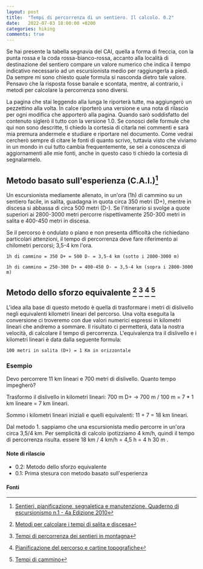 ```yaml
---
layout: post
title:  "Tempi di percorrenza di un sentiero. Il calcolo. 0.2"
date:   2022-07-03 18:00:00 +0200
categories: hiking
comments: true
---
```


Se hai presente la tabella segnavia del CAI, quella a forma di freccia, con la punta rossa e la coda rossa-bianco-rossa, accanto alla località di destinazione del sentiero compare un valore numerico che indica il tempo indicativo necessario ad un escursionista medio per raggiungerla a piedi. Da sempre mi sono chiesto quale formula si nasconda dietro tale valore. Pensavo che la risposta fosse banale e scontata, mentre, al contrario, i metodi per calcolare la percorrenza sono diversi. 

La pagina che stai leggendo alla lunga le riporterà tutte, ma aggiungerò un pezzettino alla volta. In calce riporterò una versione e una nota di rilascio per ogni modifica che apporterò alla pagina. Quando sarò soddisfatto del contenuto siglerò il tutto con la versione 1.0. Se conosci delle formule che qui non sono descritte, ti chiedo la cortesia di citarla nei commenti e sarà mia premura andermele e studiare e riportare nel documento. Come vedrai cercherò sempre di citare le fonti di quanto scrivo, tuttavia visto che viviamo in un mondo in cui tutto cambia frequentemente, se sei a conoscenza di aggiornamenti alle mie fonti, anche in questo caso ti chiedo la cortesia di segnalarmelo. 

## Metodo basato sull'esperienza (C.A.I.)[^1]

Un escursionista mediamente allenato, in un'ora (1h) di cammino su un sentiero facile, in salita, guadagna in quota circa 350 metri (D+), mentre in discesa si abbassa di circa 500 metri (D-). Se l'itinerario si svolge a quote superiori ai 2800-3000 metri percorre rispettivamente 250-300 metri in salita e 400-450 metri in discesa.

Se il percorso è ondulato o piano e non presenta difficoltà che richiedano particolari attenzioni, il tempo di percorrenza deve fare riferimento ai chilometri percorsi; 3,5-4 km l'ora.

```1h di cammino = 350 D+ = 500 D- = 3,5-4 km (sotto i 2800-3000 m)```

```1h di cammino = 250-300 D+ = 400-450 D- = 3,5-4 km (sopra i 2800-3000 m) ```

## Metodo dello sforzo equivalente [^2] [^3] [^4] [^5]

L'idea alla base di questo metodo è quella di trasformare i metri di dislivello negli equivalenti kilometri lineari del percorso. Una volta eseguita la conversione ci troveremo con due valori numerici espressi in kilometri lineari che andremo a sommare. Il risultato ci permetterà, data la nostra velocità, di calcolare il tempo di percorrenza. L'equivalenza tra il dislivello e i kilometri lineari è data dalla seguente formula:

```100 metri in salita (D+) = 1 Km in orizzontale```

### Esempio
 
Devo percorrere 11 km lineari e 700 metri di dislivello. Quanto tempo impegherò?

Trasformo il dislivello in kilometri lineari: 700 m D+ -> 700 m / 100 m = 7 * 1 km lineare = 7 km lineari.

Sommo i kilometri lineari iniziali e quelli equivalenti: 11 + 7 = 18 km lineari.

Dal metodo 1. sappiamo che una escursionista medio percorre in un'ora circa 3,5/4 km. Per semplicità di calcolo ipotizziamo 4 km/h, quindi il tempo di percorrenza risulta. essere 18 km / 4 km/h = 4,5 h = 4 h 30 m .

#### Note di rilascio

- 0.2: Metodo dello sforzo equivalente
- 0.1: Prima stesura con metodo basato sull'esperienza

#### Fonti

[^1]: [Sentieri, pianificazione, segnaletica e manutenzione. Quaderno di escursionismo n.1 - 4a Edizione 2010][quaderno-escursionismo]
[^2]: [Metodi per calcolare i tempi di salita e discesa][sognando-un-4000]
[^3]: [Tempi di percorrenza dei sentieri in montagna][le-dolomiti-raccontano]
[^4]: [Pianificazione del percorso e cartine topografiche][overblog]
[^5]: [Tempi di cammino][girovagando]

[quaderno-escursionismo]: https://www.cai.it/wp-content/uploads/2018/12/8-1-Quaderno_1_2010.pdf
[sognando-un-4000]: https://www.sognandoun4000.it/index.php/calcolare-i-tempi-empiricamente-2
[le-dolomiti-raccontano]: http://www.ledolomitiraccontano.it/tempi-di-percorrenza-dei-sentieri-in-montagna
[overblog]: http://montagnaticino.over-blog.com/pages/Pianificazione_del_percorso_e_cartine_topografiche-684396.html
[girovagando]: https://www.girovagando.net/abbigliamento-tempi-temperature-escursioni-montagna/
